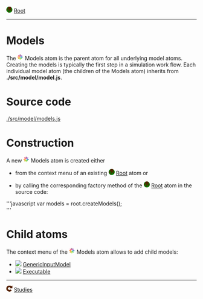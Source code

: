 ![](../../../icons/root.png) [Root](../root.md)

----

# Models

The ![](../../../icons/models.png) Models atom is the parent atom for all underlying model atoms. Creating the models is 
typically the first step in a simulation work flow. Each individual model atom (the children of the Models atom)
inherits from <b>./src/model/model.js</b>.

# Source code

[./src/model/models.js](../../../src/model/models.js)

# Construction

A new ![](../../../icons/models.png) Models atom is created either 


* from the context menu of an existing ![](../../../icons/root.png) [Root](../root.md) atom or 

* by calling the corresponding factory method of the ![](../../../icons/root.png) [Root](../root.md) atom in the source code:	

'''javascript
var models = root.createModels();	     
'''

# Child atoms

The context menu of the ![](../../../icons/models.png) Models atom allows to add child models: 

* ![](../../../icons/genericInputModel.png) [GenericInputModel](./genericInputModel.md)
* ![](../../../icons/executable.png) [Executable](./executable.md)


----
![Studies](../../../icons/studies.png) [Studies](../study/studies.md)
